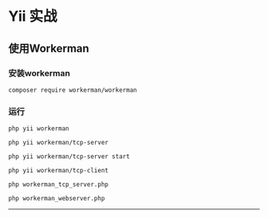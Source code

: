 # Yii 实战


## 使用Workerman


### 安装workerman

```
composer require workerman/workerman
```

### 运行
```
php yii workerman

php yii workerman/tcp-server

php yii workerman/tcp-server start

php yii workerman/tcp-client

php workerman_tcp_server.php

php workerman_webserver.php
```
---
